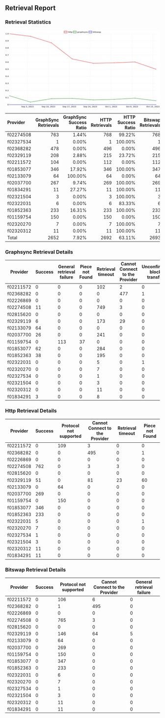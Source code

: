 ## Retrieval Report
### Retrieval Statistics
<img src="https://raw.githubusercontent.com/data-preservation-programs/filplus-checker-assets/main/filecoin-project/filecoin-plus-large-datasets/issues/2151/1697428590145.png"/>

| Provider  | GraphSync Retrievals | GraphSync Success Ratio | HTTP Retrievals | HTTP Success Ratio | Bitswap Retrievals | Bitswap Success Ratio |
| :-------- | -------------------: | ----------------------: | --------------: | -----------------: | -----------------: | --------------------: |
| f02274508 |                  763 |                   1.44% |             768 |             99.22% |                768 |                 0.00% |
| f02327534 |                    1 |                   0.00% |               1 |            100.00% |                  1 |                 0.00% |
| f02368282 |                  478 |                   0.00% |             496 |              0.00% |                496 |                 0.00% |
| f02329119 |                  208 |                   2.88% |             215 |             23.72% |                215 |                 0.00% |
| f02211572 |                  104 |                   0.00% |             112 |              0.00% |                112 |                 0.00% |
| f01853077 |                  346 |                  17.92% |             346 |            100.00% |                347 |                 0.00% |
| f02133079 |                   64 |                 100.00% |              64 |              0.00% |                 64 |                 0.00% |
| f02037700 |                  267 |                   9.74% |             269 |            100.00% |                269 |                 0.00% |
| f01834291 |                   11 |                  27.27% |              11 |            100.00% |                 11 |                 0.00% |
| f02321504 |                    3 |                   0.00% |               3 |            100.00% |                  3 |                 0.00% |
| f02322031 |                    6 |                   0.00% |               6 |             83.33% |                  6 |                 0.00% |
| f01852363 |                  233 |                  16.31% |             233 |            100.00% |                233 |                 0.00% |
| f01159754 |                  150 |                   0.00% |             150 |              0.00% |                150 |                 0.00% |
| f02320270 |                    7 |                   0.00% |               7 |            100.00% |                  7 |                 0.00% |
| f02320312 |                   11 |                   0.00% |              11 |            100.00% |                 11 |                 0.00% |
| Total     |                 2652 |                   7.92% |            2692 |             63.11% |               2693 |                 0.00% |

### Graphsync Retrieval Details
| Provider  | Success | General retrieval failure | Piece not Found | Retrieval timeout | Cannot Connect to the Provider | Unconfirmed block transfer |
| --------- | ------- | ------------------------- | --------------- | ----------------- | ------------------------------ | -------------------------- |
| f02211572 | 0       | 0                         | 0               | 102               | 2                              | 0                          |
| f02368282 | 0       | 0                         | 0               | 0                 | 477                            | 1                          |
| f02226869 | 0       | 0                         | 0               | 0                 | 0                              | 0                          |
| f02274508 | 11      | 0                         | 0               | 749               | 3                              | 0                          |
| f02815620 | 0       | 0                         | 0               | 0                 | 0                              | 0                          |
| f02329119 | 6       | 0                         | 0               | 173               | 29                             | 0                          |
| f02133079 | 64      | 0                         | 0               | 0                 | 0                              | 0                          |
| f02037700 | 26      | 0                         | 0               | 241               | 0                              | 0                          |
| f01159754 | 0       | 113                       | 37              | 0                 | 0                              | 0                          |
| f01853077 | 62      | 0                         | 0               | 284               | 0                              | 0                          |
| f01852363 | 38      | 0                         | 0               | 195               | 0                              | 0                          |
| f02322031 | 0       | 0                         | 0               | 5                 | 0                              | 1                          |
| f02320270 | 0       | 0                         | 0               | 7                 | 0                              | 0                          |
| f02327534 | 0       | 0                         | 0               | 1                 | 0                              | 0                          |
| f02321504 | 0       | 0                         | 0               | 3                 | 0                              | 0                          |
| f02320312 | 0       | 0                         | 0               | 11                | 0                              | 0                          |
| f01834291 | 3       | 0                         | 0               | 8                 | 0                              | 0                          |

### Http Retrieval Details
| Provider  | Success | Protocol not supported | Cannot Connect to the Provider | Retrieval timeout | Piece not Found |
| --------- | ------- | ---------------------- | ------------------------------ | ----------------- | --------------- |
| f02211572 | 0       | 109                    | 3                              | 0                 | 0               |
| f02368282 | 0       | 0                      | 495                            | 0                 | 1               |
| f02226869 | 0       | 0                      | 0                              | 0                 | 0               |
| f02274508 | 762     | 0                      | 3                              | 3                 | 0               |
| f02815620 | 0       | 0                      | 0                              | 0                 | 0               |
| f02329119 | 51      | 0                      | 81                             | 23                | 60              |
| f02133079 | 0       | 64                     | 0                              | 0                 | 0               |
| f02037700 | 269     | 0                      | 0                              | 0                 | 0               |
| f01159754 | 0       | 150                    | 0                              | 0                 | 0               |
| f01853077 | 346     | 0                      | 0                              | 0                 | 0               |
| f01852363 | 233     | 0                      | 0                              | 0                 | 0               |
| f02322031 | 5       | 0                      | 0                              | 0                 | 1               |
| f02320270 | 7       | 0                      | 0                              | 0                 | 0               |
| f02327534 | 1       | 0                      | 0                              | 0                 | 0               |
| f02321504 | 3       | 0                      | 0                              | 0                 | 0               |
| f02320312 | 11      | 0                      | 0                              | 0                 | 0               |
| f01834291 | 11      | 0                      | 0                              | 0                 | 0               |

### Bitswap Retrieval Details
| Provider  | Success | Protocol not supported | Cannot Connect to the Provider | General retrieval failure |
| --------- | ------- | ---------------------- | ------------------------------ | ------------------------- |
| f02211572 | 0       | 106                    | 6                              | 0                         |
| f02368282 | 0       | 1                      | 495                            | 0                         |
| f02226869 | 0       | 0                      | 0                              | 0                         |
| f02274508 | 0       | 765                    | 3                              | 0                         |
| f02815620 | 0       | 0                      | 0                              | 0                         |
| f02329119 | 0       | 146                    | 64                             | 5                         |
| f02133079 | 0       | 64                     | 0                              | 0                         |
| f02037700 | 0       | 269                    | 0                              | 0                         |
| f01159754 | 0       | 150                    | 0                              | 0                         |
| f01853077 | 0       | 347                    | 0                              | 0                         |
| f01852363 | 0       | 233                    | 0                              | 0                         |
| f02322031 | 0       | 6                      | 0                              | 0                         |
| f02320270 | 0       | 7                      | 0                              | 0                         |
| f02327534 | 0       | 1                      | 0                              | 0                         |
| f02321504 | 0       | 3                      | 0                              | 0                         |
| f02320312 | 0       | 11                     | 0                              | 0                         |
| f01834291 | 0       | 11                     | 0                              | 0                         |
